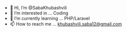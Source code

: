 - 👋 Hi, I’m @SabaKhubashvili
- 👀 I’m interested in ... Coding
- 🌱 I’m currently learning ... PHP/Laravel
- 📫 How to reach me ... khubashvili.saba12@gmail.com
